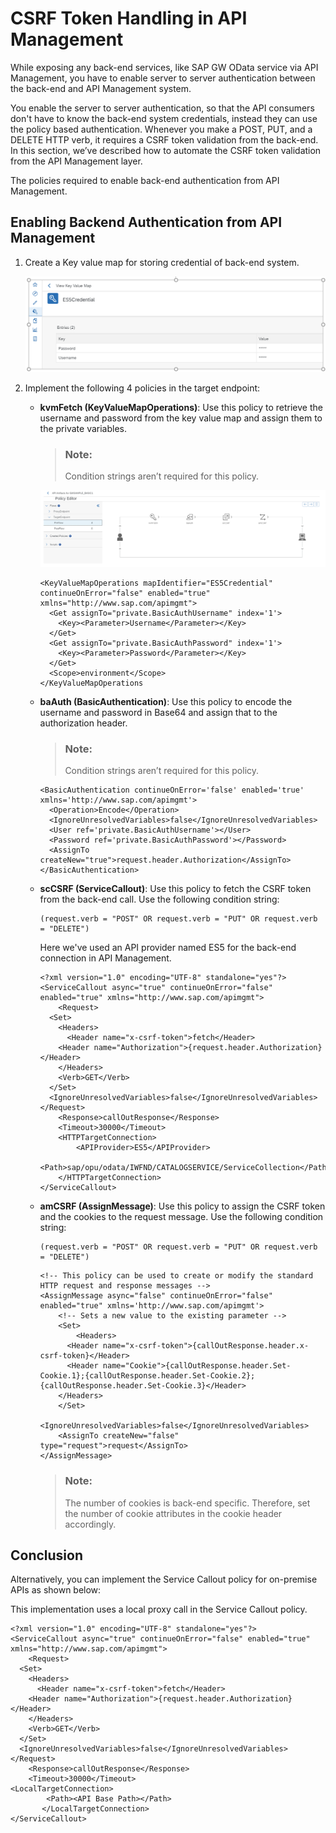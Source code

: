 <!-- loio9881a45b350c4b5d942bfcbfe5a2fe78 -->

# CSRF Token Handling in API Management

While exposing any back-end services, like SAP GW OData service via API Management, you have to enable server to server authentication between the back-end and API Management system.

You enable the server to server authentication, so that the API consumers don't have to know the back-end system credentials, instead they can use the policy based authentication. Whenever you make a POST, PUT, and a DELETE HTTP verb, it requires a CSRF token validation from the back-end. In this section, we’ve described how to automate the CSRF token validation from the API Management layer.

The policies required to enable back-end authentication from API Management.



<a name="loio9881a45b350c4b5d942bfcbfe5a2fe78__section_eqv_j3c_jtb"/>

## Enabling Backend Authentication from API Management

1.  Create a Key value map for storing credential of back-end system.

    ![](images/KVM_CSRF_21a4ddf.png)

2.  Implement the following 4 policies in the target endpoint:

    -   **kvmFetch \(KeyValueMapOperations\)**: Use this policy to retrieve the username and password from the key value map and assign them to the private variables.

        > ### Note:  
        > Condition strings aren’t required for this policy.

        ![](images/KVMFetchCSRF_360e38d.png)

        ```
        <KeyValueMapOperations mapIdentifier="ES5Credential" continueOnError="false" enabled="true" xmlns="http://www.sap.com/apimgmt">
          <Get assignTo="private.BasicAuthUsername" index='1'>
            <Key><Parameter>Username</Parameter></Key>
          </Get>
          <Get assignTo="private.BasicAuthPassword" index='1'>
            <Key><Parameter>Password</Parameter></Key>
          </Get>
          <Scope>environment</Scope>
        </KeyValueMapOperations
        
        ```

    -   **baAuth \(BasicAuthentication\)**: Use this policy to encode the username and password in Base64 and assign that to the authorization header.

        > ### Note:  
        > Condition strings aren’t required for this policy.

        ```
        <BasicAuthentication continueOnError='false' enabled='true' xmlns='http://www.sap.com/apimgmt'>
          <Operation>Encode</Operation>
          <IgnoreUnresolvedVariables>false</IgnoreUnresolvedVariables>
          <User ref='private.BasicAuthUsername'></User>
          <Password ref='private.BasicAuthPassword'></Password>
          <AssignTo createNew="true">request.header.Authorization</AssignTo>
        </BasicAuthentication>
        
        ```

    -   **scCSRF \(ServiceCallout\)**: Use this policy to fetch the CSRF token from the back-end call. Use the following condition string:

        ```
        (request.verb = "POST" OR request.verb = "PUT" OR request.verb = "DELETE")
        ```

        Here we've used an API provider named ES5 for the back-end connection in API Management.

        ```
        <?xml version="1.0" encoding="UTF-8" standalone="yes"?>
        <ServiceCallout async="true" continueOnError="false" enabled="true" xmlns="http://www.sap.com/apimgmt">
            <Request>
          <Set>
            <Headers>
              <Header name="x-csrf-token">fetch</Header>
            <Header name="Authorization">{request.header.Authorization}</Header>
            </Headers>
            <Verb>GET</Verb>
          </Set>
          <IgnoreUnresolvedVariables>false</IgnoreUnresolvedVariables>
        </Request>
            <Response>callOutResponse</Response>
            <Timeout>30000</Timeout>
            <HTTPTargetConnection>
                <APIProvider>ES5</APIProvider>
        		 <Path>sap/opu/odata/IWFND/CATALOGSERVICE/ServiceCollection</Path>
            </HTTPTargetConnection>
        </ServiceCallout>
        
        ```

    -   **amCSRF \(AssignMessage\)**: Use this policy to assign the CSRF token and the cookies to the request message. Use the following condition string:

        ```
        (request.verb = "POST" OR request.verb = "PUT" OR request.verb = "DELETE")
        ```

        ```
        <!-- This policy can be used to create or modify the standard HTTP request and response messages -->
        <AssignMessage async="false" continueOnError="false" enabled="true" xmlns='http://www.sap.com/apimgmt'>
        	<!-- Sets a new value to the existing parameter -->
        	<Set>
        	    <Headers>
              <Header name="x-csrf-token">{callOutResponse.header.x-csrf-token}</Header>
              <Header name="Cookie">{callOutResponse.header.Set-Cookie.1};{callOutResponse.header.Set-Cookie.2};{callOutResponse.header.Set-Cookie.3}</Header>
            </Headers>
        	</Set>
        	<IgnoreUnresolvedVariables>false</IgnoreUnresolvedVariables>
        	<AssignTo createNew="false" type="request">request</AssignTo>
        </AssignMessage>
        
        ```

        > ### Note:  
        > The number of cookies is back-end specific. Therefore, set the number of cookie attributes in the cookie header accordingly.





<a name="loio9881a45b350c4b5d942bfcbfe5a2fe78__section_lmb_vmc_jtb"/>

## Conclusion

Alternatively, you can implement the Service Callout policy for on-premise APIs as shown below:

This implementation uses a local proxy call in the Service Callout policy.

```
<?xml version="1.0" encoding="UTF-8" standalone="yes"?>
<ServiceCallout async="true" continueOnError="false" enabled="true" xmlns="http://www.sap.com/apimgmt">
    <Request>
  <Set>
    <Headers>
      <Header name="x-csrf-token">fetch</Header>
    <Header name="Authorization">{request.header.Authorization}</Header>
    </Headers>
    <Verb>GET</Verb>
  </Set>
  <IgnoreUnresolvedVariables>false</IgnoreUnresolvedVariables>
</Request>
    <Response>callOutResponse</Response>
    <Timeout>30000</Timeout>
<LocalTargetConnection>
   	    <Path><API Base Path></Path>
       </LocalTargetConnection>
</ServiceCallout>

```

